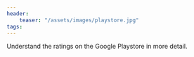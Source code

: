 ```yaml
---
header:
    teaser: "/assets/images/playstore.jpg"
tags: 
---
```

Understand the ratings on the Google Playstore in more detail.